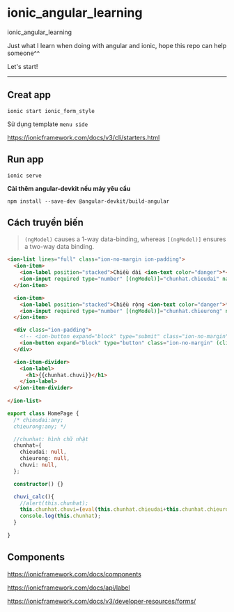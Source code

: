 # ionic_angular_learning
ionic_angular_learning

Just what I learn when doing with angular and ionic, hope this repo can help someone^^

Let's start!

***

## Creat app
`ionic start ionic_form_style`

Sử dụng template `menu side`

https://ionicframework.com/docs/v3/cli/starters.html

## Run app
`ionic serve`

**Cài thêm angular-devkit nếu máy yêu cầu**

`npm install --save-dev @angular-devkit/build-angular`

## Cách truyền biến

>`(ngModel)` causes a 1-way data-binding, whereas
>`[(ngModel)]` ensures a two-way data binding.

```html
<ion-list lines="full" class="ion-no-margin ion-padding">
  <ion-item>
    <ion-label position="stacked">Chiều dài <ion-text color="danger">*</ion-text></ion-label>
    <ion-input required type="number" [(ngModel)]="chunhat.chieudai" name="chieudai"></ion-input>
  </ion-item>

  <ion-item>
    <ion-label position="stacked">Chiều rộng <ion-text color="danger">*</ion-text></ion-label>
    <ion-input required type="number" [(ngModel)]="chunhat.chieurong" name="chieurong"></ion-input>
  </ion-item>

  <div class="ion-padding">
    <!-- <ion-button expand="block" type="submit" class="ion-no-margin">Tính chu vi</ion-button> -->
    <ion-button expand="block" type="button" class="ion-no-margin" (click)="chuvi_calc();">Tính chu vi</ion-button>
  </div>

  <ion-item-divider>
    <ion-label>
      <h1>{{chunhat.chuvi}}</h1>
    </ion-label>
  </ion-item-divider>
  
</ion-list>
```

```ts
export class HomePage {
  /* chieudai:any;
  chieurong:any; */

  //chunhat: hình chữ nhật
  chunhat={
    chieudai: null,
    chieurong: null,
    chuvi: null,
  };

  constructor() {}

  chuvi_calc(){
    //alert(this.chunhat);
    this.chunhat.chuvi=(eval(this.chunhat.chieudai+this.chunhat.chieurong))*2;
    console.log(this.chunhat);
  }
  
}
```


## Components

https://ionicframework.com/docs/components

https://ionicframework.com/docs/api/label

https://ionicframework.com/docs/v3/developer-resources/forms/


